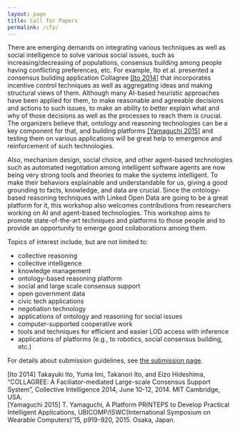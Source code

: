 ```yaml
---
layout: page
title: Call for Papers
permalink: /cfp/
---
```

There are emerging demands on integrating various techniques as well as social intelligence to solve various social issues, such as increasing/decreasing of populations, consensus building among people having conflicting preferences, etc. For example, Ito et al. presented a consensus building application Collagree [[Ito 2014]](#ito2014) that incorporates incentive control techniques as well as aggregating ideas and making structural views of them. Although many AI-based heuristic approaches have been applied for them, to make reasonable and agreeable decisions and actions to such issues, to make an ability to better explain what and why of those decisions as well as the processes to reach them is crucial. The organizers believe that, ontology and reasoning technologies can be a key component for that, and building platforms [[Yamaguchi 2015]](#yamaguchi2015) and testing them on various applications will be great help to emergence and reinforcement of such technologies. 

Also, mechanism design, social choice, and other agent-based technologies such as automated negotiation among intelligent software agents are now being very strong tools and theories to make the systems intelligent. To make their behaviors explainable and understandable for us, giving a good grounding to facts, knowledge, and data are crucial. Since the ontology-based reasoning techniques with Linked Open Data are going to be a great platform for it, this workshop also welcomes contributions from researchers working on AI and agent-based technologies. This workshop aims to promote state-of-the-art techniques and platforms to those people and to provide an opportunity to emerge good collaborations among them.

Topics of interest include, but are not limited to: 

* collective reasoning 
* collective intelligence 
* knowledge management
* ontology-based reasoning platform 
* social and large scale consensus support 
* open government data 
* civic tech applications 
* negotiation technology 
* applications of ontology and reasoning for social issues 
* computer-supported cooperative work 
* tools and techniques for efficient and easier LOD access with inference 
* applications of platforms (e.g., to robotics, social consensus building, etc.) 

For details about submission guidelines, see [the submission page](http://passcr.org/submission/).

<a name="ito2014">[Ito 2014]</a> Takayuki Ito, Yuma Imi, Takanori Ito, and Eizo Hideshima, “COLLAGREE: A Faciliator-mediated Large-scale Consensus Support System”, Collective Intelligence 2014, June 10-12, 2014. MIT Cambridge, USA.  <br/>
<a name="yamaguchi2015">[Yamaguchi 2015]</a> T. Yamaguchi, A Platform PRINTEPS to Develop Practical Intelligent Applications, UBICOMP/ISWC(International Symposium on Wearable Computers)'15, p919-920, 2015. Osaka, Japan. 

